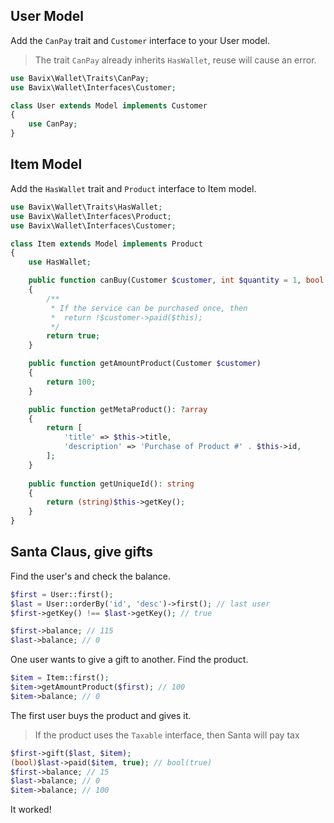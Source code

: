 ## User Model

Add the `CanPay` trait and `Customer` interface to your User model.

> The trait `CanPay` already inherits `HasWallet`, reuse will cause an error.

```php
use Bavix\Wallet\Traits\CanPay;
use Bavix\Wallet\Interfaces\Customer;

class User extends Model implements Customer
{
    use CanPay;
}
```

## Item Model

Add the `HasWallet` trait and `Product` interface to Item model.

```php
use Bavix\Wallet\Traits\HasWallet;
use Bavix\Wallet\Interfaces\Product;
use Bavix\Wallet\Interfaces\Customer;

class Item extends Model implements Product
{
    use HasWallet;

    public function canBuy(Customer $customer, int $quantity = 1, bool $force = null): bool
    {
        /**
         * If the service can be purchased once, then
         *  return !$customer->paid($this);
         */
        return true; 
    }

    public function getAmountProduct(Customer $customer)
    {
        return 100;
    }

    public function getMetaProduct(): ?array
    {
        return [
            'title' => $this->title, 
            'description' => 'Purchase of Product #' . $this->id,
        ];
    }
    
    public function getUniqueId(): string
    {
        return (string)$this->getKey();
    }
}
```

## Santa Claus, give gifts

Find the user's and check the balance.

```php
$first = User::first(); 
$last = User::orderBy('id', 'desc')->first(); // last user
$first->getKey() !== $last->getKey(); // true

$first->balance; // 115
$last->balance; // 0
```

One user wants to give a gift to another.
Find the product.

```php
$item = Item::first();
$item->getAmountProduct($first); // 100
$item->balance; // 0
```

The first user buys the product and gives it.

> If the product uses the `Taxable` interface, then Santa will pay tax

```php
$first->gift($last, $item);
(bool)$last->paid($item, true); // bool(true)
$first->balance; // 15
$last->balance; // 0
$item->balance; // 100
```

It worked! 
